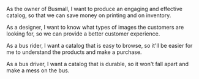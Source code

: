 As the owner of Busmall, I want to produce an engaging and effective catalog, so that we can save money on printing and on inventory.

As a designer, I want to know what types of images the customers are looking for, so we can provide a better customer experience. 

As a bus rider, I want a catalog that is easy to browse, so it'll be easier for me to understand the products and make a purchase.

As a bus driver, I want a catalog that is durable, so it won't fall apart and make a mess on the bus. 